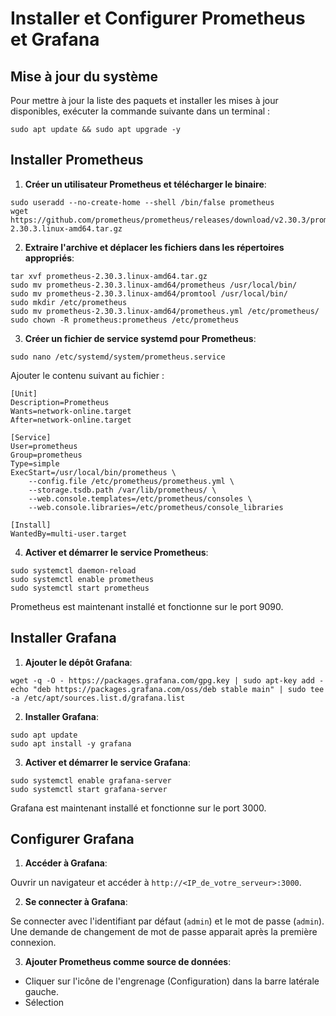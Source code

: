# Installer et Configurer Prometheus et Grafana

## Mise à jour du système

Pour mettre à jour la liste des paquets et installer les mises à jour disponibles, exécuter la commande suivante dans un terminal :

``` 
sudo apt update && sudo apt upgrade -y
```

## Installer Prometheus

1. **Créer un utilisateur Prometheus et télécharger le binaire**:

``` 
sudo useradd --no-create-home --shell /bin/false prometheus
wget https://github.com/prometheus/prometheus/releases/download/v2.30.3/prometheus-2.30.3.linux-amd64.tar.gz
```

2. **Extraire l'archive et déplacer les fichiers dans les répertoires appropriés**:

``` 
tar xvf prometheus-2.30.3.linux-amd64.tar.gz
sudo mv prometheus-2.30.3.linux-amd64/prometheus /usr/local/bin/
sudo mv prometheus-2.30.3.linux-amd64/promtool /usr/local/bin/
sudo mkdir /etc/prometheus
sudo mv prometheus-2.30.3.linux-amd64/prometheus.yml /etc/prometheus/
sudo chown -R prometheus:prometheus /etc/prometheus
```

3. **Créer un fichier de service systemd pour Prometheus**:

``` 
sudo nano /etc/systemd/system/prometheus.service
```

Ajouter le contenu suivant au fichier :

``` 
[Unit]
Description=Prometheus
Wants=network-online.target
After=network-online.target

[Service]
User=prometheus
Group=prometheus
Type=simple
ExecStart=/usr/local/bin/prometheus \
    --config.file /etc/prometheus/prometheus.yml \
    --storage.tsdb.path /var/lib/prometheus/ \
    --web.console.templates=/etc/prometheus/consoles \
    --web.console.libraries=/etc/prometheus/console_libraries

[Install]
WantedBy=multi-user.target
```

4. **Activer et démarrer le service Prometheus**:

``` 
sudo systemctl daemon-reload
sudo systemctl enable prometheus
sudo systemctl start prometheus
```

Prometheus est maintenant installé et fonctionne sur le port 9090.

## Installer Grafana

1. **Ajouter le dépôt Grafana**:

``` 
wget -q -O - https://packages.grafana.com/gpg.key | sudo apt-key add -
echo "deb https://packages.grafana.com/oss/deb stable main" | sudo tee -a /etc/apt/sources.list.d/grafana.list
```

2. **Installer Grafana**:

``` 
sudo apt update
sudo apt install -y grafana
```

3. **Activer et démarrer le service Grafana**:

``` 
sudo systemctl enable grafana-server
sudo systemctl start grafana-server
```

Grafana est maintenant installé et fonctionne sur le port 3000.

## Configurer Grafana

1. **Accéder à Grafana**:

Ouvrir un navigateur et accéder à `http://<IP_de_votre_serveur>:3000`.

2. **Se connecter à Grafana**:

Se connecter avec l'identifiant par défaut (`admin`) et le mot de passe (`admin`). Une demande de changement de mot de passe apparait après la première connexion.

3. **Ajouter Prometheus comme source de données**:

- Cliquer sur l'icône de l'engrenage (Configuration) dans la barre latérale gauche.
- Sélection